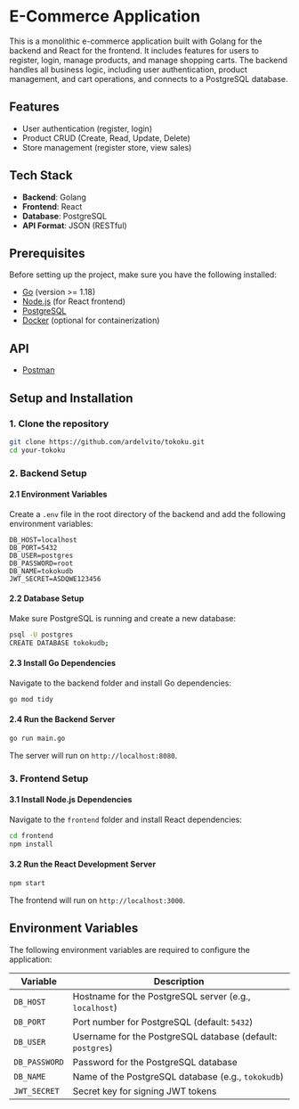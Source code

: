 # E-Commerce Application

This is a monolithic e-commerce application built with Golang for the backend and React for the frontend. It includes features for users to register, login, manage products, and manage shopping carts. The backend handles all business logic, including user authentication, product management, and cart operations, and connects to a PostgreSQL database.

## Features

- User authentication (register, login)
- Product CRUD (Create, Read, Update, Delete)
- Store management (register store, view sales)

## Tech Stack

- **Backend**: Golang
- **Frontend**: React
- **Database**: PostgreSQL
- **API Format**: JSON (RESTful)

## Prerequisites

Before setting up the project, make sure you have the following installed:

- [Go](https://golang.org/doc/install) (version >= 1.18)
- [Node.js](https://nodejs.org/) (for React frontend)
- [PostgreSQL](https://www.postgresql.org/download/)
- [Docker](https://docs.docker.com/get-docker/) (optional for containerization)

## API

- [Postman](https://documenter.getpostman.com/view/25070708/2sAXqs7NYf)

## Setup and Installation

### 1. Clone the repository

```bash
git clone https://github.com/ardelvito/tokoku.git
cd your-tokoku
```

### 2. Backend Setup

#### 2.1 Environment Variables

Create a `.env` file in the root directory of the backend and add the following environment variables:

```
DB_HOST=localhost
DB_PORT=5432
DB_USER=postgres
DB_PASSWORD=root
DB_NAME=tokokudb
JWT_SECRET=ASDQWE123456
```

#### 2.2 Database Setup

Make sure PostgreSQL is running and create a new database:

```bash
psql -U postgres
CREATE DATABASE tokokudb;
```

#### 2.3 Install Go Dependencies

Navigate to the backend folder and install Go dependencies:

```bash
go mod tidy
```

#### 2.4 Run the Backend Server

```bash
go run main.go
```

The server will run on `http://localhost:8080`.

### 3. Frontend Setup

#### 3.1 Install Node.js Dependencies

Navigate to the `frontend` folder and install React dependencies:

```bash
cd frontend
npm install
```

#### 3.2 Run the React Development Server

```bash
npm start
```

The frontend will run on `http://localhost:3000`.

## Environment Variables

The following environment variables are required to configure the application:

| Variable      | Description                                                |
| ------------- | ---------------------------------------------------------- |
| `DB_HOST`     | Hostname for the PostgreSQL server (e.g., `localhost`)     |
| `DB_PORT`     | Port number for PostgreSQL (default: `5432`)               |
| `DB_USER`     | Username for the PostgreSQL database (default: `postgres`) |
| `DB_PASSWORD` | Password for the PostgreSQL database                       |
| `DB_NAME`     | Name of the PostgreSQL database (e.g., `tokokudb`)         |
| `JWT_SECRET`  | Secret key for signing JWT tokens                          |
